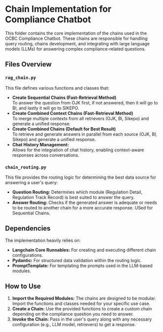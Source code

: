# Chain Implementation for Compliance Chatbot

This folder contains the core implementation of the chains used in the OCBC Compliance Chatbot. These chains are responsible for handling query routing, chains development, and integrating with large language models (LLMs) for answering complex compliance-related questions.

## Files Overview

### `rag_chain.py`
This file defines various functions and classes that:
- **Create Sequential Chains (Fast-Retrieval Method)** <br>To answer the question from OJK first, if not answered, then it will go to BI, and lastly it will go to SIKEPO.
- **Create Combined Context Chains (Fast-Retrieval Method)** <br>To merge multiple contexts from all retrievers (OJK, BI, Sikepo) and generate a unified response.
- **Create Combined Chains (Default for Best Result)** <br>To retrieve and generate answers in parallel from each source (OJK, BI, Sikepo) and generate a unified response.
- **Chat History Management:** <br>Allows for the integration of chat history, enabling context-aware responses across conversations.

### `chain_routing.py`
This file provides the routing logic for determining the best data source for answering a user's query:
- **Question Routing:** Determines which module (Regulation Detail, Regulation Track Record) is best suited to answer the query.
- **Answer Routing:** Checks if the generated answer is adequate or needs to be routed to another chain for a more accurate response. USed for Sequential Chains.

## Dependencies
The implementation heavily relies on:
- **Langchain Core Runnables:** For creating and executing different chain configurations.
- **Pydantic:** For structured data validation within the routing logic.
- **PromptTemplate:** For templating the prompts used in the LLM-based modules.

## How to Use
1. **Import the Required Modules:** The chains are designed to be modular. Import the functions and classes needed for your specific use case.
2. **Create a Chain:** Use the provided functions to create a custom chain depending on the compliance question you need to answer.
3. **Invoke the Chain:** Pass in the user's query along with any necessary configuration (e.g., LLM model, retrievers) to get a response.
